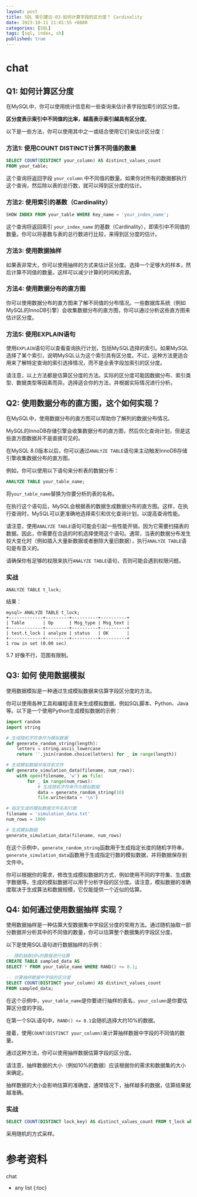 ```yaml
---
layout: post
title: SQL 索引建议-03-如何计算字段的区分度？ Cardinality
date: 2023-10-11 21:01:55 +0800
categories: [SQL]
tags: [sql, index, sh]
published: true
---
```


# chat

## Q1: 如何计算区分度

在MySQL中，你可以使用统计信息和一些查询来估计表字段加索引的区分度。

**区分度表示索引中不同值的比率，越高表示索引越具有区分度**。

以下是一些方法，你可以使用其中之一或结合使用它们来估计区分度：

### 方法1: 使用COUNT DISTINCT计算不同值的数量

```sql
SELECT COUNT(DISTINCT your_column) AS distinct_values_count
FROM your_table;
```
这个查询将返回字段 `your_column` 中不同值的数量。如果你对所有的数据都执行这个查询，然后除以表的总行数，就可以得到区分度的估计。

### 方法2: 使用索引的基数（Cardinality）
```sql
SHOW INDEX FROM your_table WHERE Key_name = 'your_index_name';
```
这个查询将返回索引 `your_index_name` 的基数（Cardinality），即索引中不同值的数量。你可以将基数与表的总行数进行比较，来得到区分度的估计。

### 方法3: 使用数据抽样
如果表非常大，你可以使用抽样的方式来估计区分度。选择一个足够大的样本，然后计算不同值的数量。这样可以减少计算的时间和资源。

### 方法4: 使用数据分布的直方图
你可以使用数据分布的直方图来了解不同值的分布情况。一些数据库系统（例如MySQL的InnoDB引擎）会收集数据分布的直方图，你可以通过分析这些直方图来估计区分度。

### 方法5: 使用EXPLAIN语句
使用`EXPLAIN`语句可以查看查询执行计划，包括MySQL选择的索引。如果MySQL选择了某个索引，说明MySQL认为这个索引具有区分度。不过，这种方法更适合用来了解特定查询的索引选择情况，而不是全表字段加索引的区分度。

请注意，以上方法都是估算区分度的方法。实际的区分度可能因数据分布、索引类型、数据类型等因素而异。选择适合你的方法，并根据实际情况进行分析。

## Q2: 使用数据分布的直方图，这个如何实现？

在MySQL中，使用数据分布的直方图可以帮助你了解列的数据分布情况。

MySQL的InnoDB存储引擎会收集数据分布的直方图，然后优化查询计划，但是这些直方图数据并不是直接可见的。

在MySQL 8.0版本以后，你可以通过`ANALYZE TABLE`语句来主动触发InnoDB存储引擎收集数据分布的直方图。

例如，你可以使用以下语句来分析表的数据分布：

```sql
ANALYZE TABLE your_table_name;
```

将`your_table_name`替换为你要分析的表的名称。

在执行这个语句后，MySQL会根据表的数据生成数据分布的直方图。这样，在执行查询时，MySQL可以更准确地选择索引和优化查询计划，以提高查询性能。

请注意，使用`ANALYZE TABLE`语句可能会引起一些性能开销，因为它需要扫描表的数据。因此，你需要在合适的时机选择使用这个语句。通常，当表的数据分布发生较大变化时（例如插入大量新数据或者删除大量旧数据），执行`ANALYZE TABLE`语句是有意义的。

请确保你有足够的权限来执行`ANALYZE TABLE`语句，否则可能会遇到权限问题。

### 实战

```
ANALYZE TABLE t_lock;
```

结果：

```
mysql> ANALYZE TABLE t_lock;
+-------------+---------+----------+----------+
| Table       | Op      | Msg_type | Msg_text |
+-------------+---------+----------+----------+
| test.t_lock | analyze | status   | OK       |
+-------------+---------+----------+----------+
1 row in set (0.00 sec)
```

5.7 好像不行，范围有限制。

## Q3: 如何 使用数据模拟

使用数据模拟是一种通过生成模拟数据来估算字段区分度的方法。

你可以使用各种工具和编程语言来生成模拟数据，例如SQL脚本、Python、Java等。以下是一个使用Python生成模拟数据的示例：

```python
import random
import string

# 生成随机字符串作为模拟数据
def generate_random_string(length):
    letters = string.ascii_lowercase
    return ''.join(random.choice(letters) for _ in range(length))

# 生成模拟数据并保存到文件
def generate_simulation_data(filename, num_rows):
    with open(filename, 'w') as file:
        for _ in range(num_rows):
            # 生成随机字符串作为模拟数据
            data = generate_random_string(10)
            file.write(data + '\n')

# 指定生成的模拟数据文件名和行数
filename = 'simulation_data.txt'
num_rows = 1000

# 生成模拟数据
generate_simulation_data(filename, num_rows)
```

在这个示例中，`generate_random_string`函数用于生成指定长度的随机字符串，`generate_simulation_data`函数用于生成指定行数的模拟数据，并将数据保存到文件中。

你可以根据你的需求，修改生成模拟数据的方式，例如使用不同的字符集、生成数字数据等。生成的模拟数据可以用于分析字段的区分度。请注意，模拟数据的准确度取决于生成算法和数据规模，它仅能提供一个近似的估算。

## Q4: 如何通过使用数据抽样 实现？

使用数据抽样是一种估算大型数据集中字段区分度的常用方法。通过随机抽取一部分数据并分析其中的不同值的数量，你可以估算整个数据集的字段区分度。

以下是使用SQL语句进行数据抽样的示例：

```sql
-- 随机抽取10%的数据进行估算
CREATE TABLE sampled_data AS
SELECT * FROM your_table_name WHERE RAND() <= 0.1;

-- 计算抽样数据中字段的区分度
SELECT COUNT(DISTINCT your_column) AS distinct_values_count
FROM sampled_data;
```

在这个示例中，`your_table_name`是你要进行抽样的表名，`your_column`是你要估算区分度的字段。

在第一个SQL语句中，`RAND() <= 0.1`会随机选择大约10%的数据。

接着，使用`COUNT(DISTINCT your_column)`来计算抽样数据中字段的不同值的数量。

通过这种方法，你可以使用抽样数据估算字段的区分度。

请注意，抽样数据的大小（例如10%的数据）应该根据你的需求和数据集的大小来确定。

抽样数据的大小会影响估算的准确度，通常情况下，抽样越多的数据，估算结果就越准确。

### 实战

```sql
SELECT COUNT(DISTINCT lock_key) AS distinct_values_count FROM t_lock where RAND() <= 0.1;
```

采用随机的方式采样。

# 参考资料

chat

* any list
{:toc}